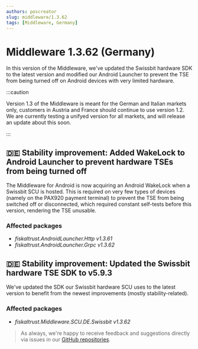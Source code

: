 ```yaml
---
authors: poscreator
slug: middleware/1.3.62
tags: [Middleware, Germany]
---
```


# Middleware 1.3.62 (Germany)
In this version of the Middleware, we've updated the Swissbit hardware SDK to the latest version and modified our Android Launcher to prevent the TSE from being turned off on Android devices with very limited hardware.

<!--truncate-->

:::caution

Version 1.3 of the Middleware is meant for the German and Italian markets only, customers in Austria and France should continue to use version 1.2. We are currently testing a unifyed version for all markets, and will release an update about this soon.

:::

## 🇩🇪 Stability improvement: Added WakeLock to Android Launcher to prevent hardware TSEs from being turned off
The Middleware for Android is now acquiring an Android WakeLock when a Swissbit SCU is hosted. This is required on very few types of devices (namely on the PAX920 payment terminal) to prevent the TSE from being switched off or disconnected, which required constant self-tests before this version, rendering the TSE unusable.

### Affected packages
- _fiskaltrust.AndroidLauncher.Http v1.3.61_
- _fiskaltrust.AndroidLauncher.Grpc v1.3.62_


## 🇩🇪 Stability improvement: Updated the Swissbit hardware TSE SDK to v5.9.3
We've updated the SDK our Swissbit hardware SCU uses to the latest version to benefit from the newest improvements (mostly stability-related).

### Affected packages
- _fiskaltrust.Middleware.SCU.DE.Swissbit v1.3.62_



> As always, we're happy to receive feedback and suggestions directly via issues in our [GitHub repositories](https://github.com/fiskaltrust).
